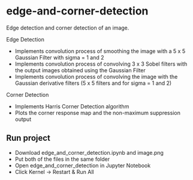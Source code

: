 # edge-and-corner-detection
Edge detection and corner detection of an image.

Edge Detection
* Implements convolution process of smoothing the image with a 5 x 5 Gaussian Filter with sigma = 1 and 2
* Implements convolution process of convolving 3 x 3 Sobel filters with the output images obtained using the Gaussian Filter
* Implements convolution process of convolving the image with the Gaussian derivative filters (5 x 5 filters and for sigma = 1 and 2)

Corner Detection
* Implements Harris Corner Detection algorithm
* Plots the corner response map and the non-maximum suppression output

## Run project
* Download edge_and_corner_detection.ipynb and image.png
* Put both of the files in the same folder
* Open edge_and_corner_detection in Jupyter Notebook
* Click Kernel -> Restart & Run All
